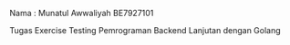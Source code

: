 Nama : Munatul Awwaliyah 
BE7927101

Tugas Exercise Testing Pemrograman Backend Lanjutan dengan Golang
